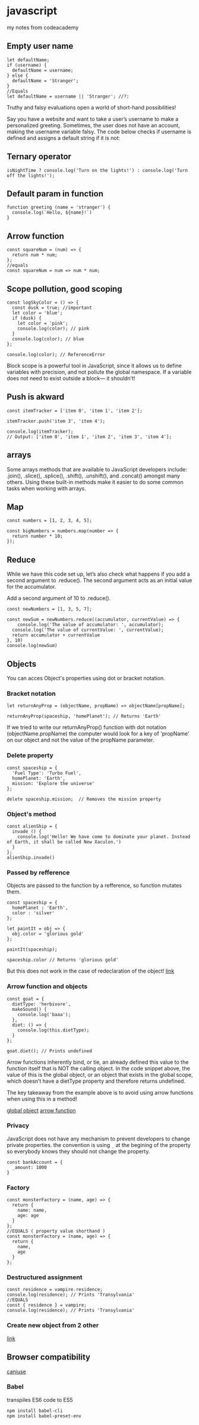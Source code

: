 # javascript
my notes from codeacademy

## Empty user name
```
let defaultName;
if (username) {
  defaultName = username;
} else {
  defaultName = 'Stranger';
}
//Equals
let defaultName = username || 'Stranger'; //?:

```
Truthy and falsy evaluations open a world of short-hand possibilities!

Say you have a website and want to take a user’s username to make a personalized greeting. Sometimes, the user does not have an account, making the username variable falsy. The code below checks if username is defined and assigns a default string if it is not:

## Ternary operator
```
isNightTime ? console.log('Turn on the lights!') : console.log('Turn off the lights!');
```

## Default param in function
```
function greeting (name = 'stranger') {
  console.log(`Hello, ${name}!`)
}
```
## Arrow function
```
const squareNum = (num) => {
  return num * num;
};
//equals
const squareNum = num => num * num;
```
## Scope pollution, good scoping
```
const logSkyColor = () => {
  const dusk = true; //important
  let color = 'blue'; 
  if (dusk) {
    let color = 'pink';
    console.log(color); // pink
  }
  console.log(color); // blue 
};

console.log(color); // ReferenceError
```
Block scope is a powerful tool in JavaScript, since it allows us to define variables with precision, and not pollute the global namespace. If a variable does not need to exist outside a block— it shouldn’t! 

## Push is akward
```
const itemTracker = ['item 0', 'item 1', 'item 2'];

itemTracker.push('item 3', 'item 4');

console.log(itemTracker); 
// Output: ['item 0', 'item 1', 'item 2', 'item 3', 'item 4'];
```
## arrays
Some arrays methods that are available to JavaScript developers include: .join(), .slice(), .splice(), .shift(), .unshift(), and .concat() amongst many others. Using these built-in methods make it easier to do some common tasks when working with arrays. 

## Map
```
const numbers = [1, 2, 3, 4, 5]; 

const bigNumbers = numbers.map(number => {
  return number * 10;
});
```
## Reduce
While we have this code set up, let’s also check what happens if you add a second argument to .reduce(). The second argument acts as an initial value for the accumulator.

Add a second argument of 10 to .reduce().
```
const newNumbers = [1, 3, 5, 7];

const newSum = newNumbers.reduce((accumulator, currentValue) => {
	console.log('The value of accumulator: ', accumulator);
  console.log('The value of currentValue: ', currentValue);
  return accumulator + currentValue
}, 10)
console.log(newSum)
```

## Objects
You can acces Object's properties using dot or bracket notation.
### Bracket notation
```
let returnAnyProp = (objectName, propName) => objectName[propName];

returnAnyProp(spaceship, 'homePlanet'); // Returns 'Earth'
```
If we tried to write our returnAnyProp() function with dot notation (objectName.propName) the computer would look for a key of 'propName' on our object and not the value of the propName parameter. 
### Delete property
```
const spaceship = {
  'Fuel Type': 'Turbo Fuel',
  homePlanet: 'Earth',
  mission: 'Explore the universe' 
};

delete spaceship.mission;  // Removes the mission property
```
### Object's method
```
const alienShip = {
  invade () { 
    console.log('Hello! We have come to dominate your planet. Instead of Earth, it shall be called New Xaculon.')
  }
};
alienShip.invade() 
```
### Passed by refference
Objects are passed to the function by a refference, so function mutates them.
```
const spaceship = {
  homePlanet : 'Earth',
  color : 'silver'
};

let paintIt = obj => {
  obj.color = 'glorious gold'
};

paintIt(spaceship);

spaceship.color // Returns 'glorious gold'

```
But this does not work in the case of redeclaration of the object! [link](https://discuss.codecademy.com/t/about-pass-by-reference-in-javascript/363663)

### Arrow function and objects
```
const goat = {
  dietType: 'herbivore',
  makeSound() {
    console.log('baaa');
  },
  diet: () => {
    console.log(this.dietType);
  }
};

goat.diet(); // Prints undefined
```
Arrow functions inherently bind, or tie, an already defined this value to the function itself that is NOT the calling object. In the code snippet above, the value of this is the global object, or an object that exists in the global scope, which doesn’t have a dietType property and therefore returns undefined. 

The key takeaway from the example above is to avoid using arrow functions when using this in a method! 

[global object](https://developer.mozilla.org/en-US/docs/Glossary/Global_object)
[arrow function](https://developer.mozilla.org/en-US/docs/Web/JavaScript/Reference/Functions/Arrow_functions)	
### Privacy
JavaScript does not have any mechanism to prevent developers to change private properties. the convention is using `_` at the begining of the property so everybody knows they should not change the property.
```
const bankAccount = {
  _amount: 1000
}
```
### Factory 
```
const monsterFactory = (name, age) => {
  return { 
    name: name,
    age: age
  }
};
//EQUALS ( property value shorthand )	
const monsterFactory = (name, age) => {
  return { 
    name,
    age 
  }
};
```
### Destructured assignment 
```
const residence = vampire.residence; 
console.log(residence); // Prints 'Transylvania' 
//EQUALS
const { residence } = vampire; 
console.log(residence); // Prints 'Transylvania'
```
### Create new object from 2 other
[link](https://developer.mozilla.org/en-US/docs/Web/JavaScript/Reference/Global_Objects/Object/assign)

## Browser compatibility
[caniuse](https://caniuse.com/#search=var)

### Babel
transpiles ES6 code to ES5
```
npm install babel-cli
npm install babel-preset-env
```
